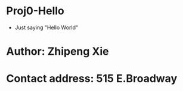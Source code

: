 # Proj0-Hello
- Just saying "Hello World"

# Author: Zhipeng Xie

# Contact address: 515 E.Broadway


